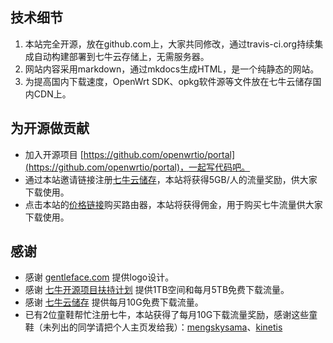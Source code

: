 
## 技术细节

1. 本站完全开源，放在github.com上，大家共同修改，通过travis-ci.org持续集成自动构建部署到七牛云存储上，无需服务器。
2. 网站内容采用markdown，通过mkdocs生成HTML，是一个纯静态的网站。
3. 为提高国内下载速度，OpenWrt SDK、opkg软件源等文件放在七牛云储存国内CDN上。

## 为开源做贡献

 * 加入开源项目 [https://github.com/openwrtio/portal](https://github.com/openwrtio/portal)，一起写代码吧。
 * 通过本站邀请链接注册[七牛云储存](https://portal.qiniu.com/signup?code=3lafkpsz7yes1)，本站将获得5GB/人的流量奖励，供大家下载使用。
 * 点击本站的[价格链接](/docs/supported-devices/)购买路由器，本站将获得佣金，用于购买七牛流量供大家下载使用。

## 感谢

 * 感谢 [gentleface.com](http://www.gentleface.com/) 提供logo设计。
 * 感谢 [七牛开源项目扶持计划](https://hd.qiniu.com/supportopen/) 提供1TB空间和每月5TB免费下载流量。
 * 感谢 [七牛云储存](https://portal.qiniu.com/signup?code=3lafkpsz7yes1) 提供每月10G免费下载流量。
 * 已有2位童鞋帮忙注册七牛，本站获得了每月10G下载流量奖励，感谢这些童鞋（未列出的同学请把个人主页发给我）：[mengskysama](http://blog.mengsky.net/)、[kinetis](http://icheese.me/)

<!-- 多说评论框 start -->
<div class="ds-thread" data-thread-key="about" data-title="关于我们" data-url="http://openwrt.io/about/"></div>
<!-- 多说评论框 end -->
